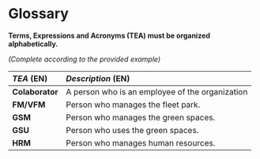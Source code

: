 # Glossary

**Terms, Expressions and Acronyms (TEA) must be organized alphabetically.**

_(Complete according to the provided example)_

| **_TEA_** (EN)  | **_Description_** (EN)                          |                                       
|:----------------|:------------------------------------------------|
| **Colaborator** | A person who is an employee of the organization |
| **FM/VFM**      | Person who manages the fleet park.              |
| **GSM**         | Person who manages the green spaces.            |
| **GSU**         | Person who uses the green spaces.               |
| **HRM**         | Person who manages human resources.             |








